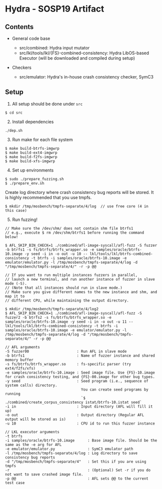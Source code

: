 # Hydra - SOSP19 Artifact

## Contents

* General code base
  - src/combined: Hydra input mutator
  - src/lkl/tools/lkl/{FS}-combined-consistency: Hydra LibOS-based Executor
    (will be downloaded and compiled during setup)

* Checkers
  - src/emulator: Hydra's in-house crash consistency checker, SymC3


## Setup

1. All setup should be done under `src`
```
$ cd src
```

2. Install dependencies
```
./dep.sh
```

3. Run make for each file system
```
$ make build-btrfs-imgwrp
$ make build-ext4-imgwrp
$ make build-f2fs-imgwrp
$ make build-xfs-imgwrp
```

4. Set up environments
```
$ sudo ./prepare_fuzzing.sh
$ ./prepare_env.sh
```

Create log directory where crash consistency bug reports will be stored.
It is highly recommended that you use tmpfs.
```
$ mkdir /tmp/mosbench/tmpfs-separate/4/log  // use free core (4 in this case)
```

5. Run fuzzing!
```
// Make sure the /dev/shm/ does not contain shm file btrfs1
// e.g., execute $ rm /dev/shm/btrfs1 before running the command below!

$ AFL_SKIP_BIN_CHECK=1 ./combined/afl-image-syscall/afl-fuzz -S fuzzer -b btrfs1 -s fs/btrfs/btrfs_wrapper.so -e samples/oracle/btrfs-10.image -y seed -i in -o out -u 10 -- lkl/tools/lkl/btrfs-combined-consistency -t btrfs -i samples/oracle/btrfs-10.image -e emulator/emulator.py -l /tmp/mosbench/tmpfs-separate/4/log -d "/tmp/mosbench/tmpfs-separate/4/" -r -p @@

// If you want to run multiple instances fuzzers in parallel,
// launch a new terminal, and run another instance of fuzzer in slave mode (-S).
// (Note that all instances should run in slave mode.)
// Make sure you give different names to the new instance and shm, and map it to
// different CPU, while maintaining the output directory.

$ mkdir /tmp/mosbench/tmpfs-separate/4/log2
$ AFL_SKIP_BIN_CHECK=1 ./combined/afl-image-syscall/afl-fuzz -S fuzzer2 -b btrfs2 -s fs/btrfs/btrfs_wrapper.so -e samples/oracle/btrfs-10.image -y seed -i in -o out -u 11 -- lkl/tools/lkl/btrfs-combined-consistency -t btrfs -i samples/oracle/btrfs-10.image -e emulator/emulator.py -l /tmp/mosbench/tmpfs-separate/4/log -d "/tmp/mosbench/tmpfs-separate/4/" -r -p @@
```

```
// AFL arguments
-S fuzzer00                      : Run AFL in slave mode
-b btrfs1                        : Name of fuzzer instance and shared memory buffer
-s fs/btrfs/btrfs_wrapper.so     : fs-specific parser (try ext4/f2fs/xfs)
-e samples/oracle/btrfs-10.image : Seed image file. Use {FS}-10.image for crash consistency testing, and {FS}-00.image for other bug types.
-y seed                          : Seed program (i.e., sequence of system calls) directory.
                                   You can create seed programs by running
                                   `$ ./combined/create_corpus_consistency istat/btrfs-10.istat seed`
-i in                            : Input directory (AFL will fill it up)
-o out                           : Output directory (Regular AFL output will be stored as is)
-u 10                            : CPU id to run this fuzzer instance
```

```
// LKL executor arguments
-t btrfs
-i samples/oracle/btrfs-10.image      : Base image file. Should be the same as the -e arg for AFL
-e emulator/emulator.py               : SymC3 emulator path
-l /tmp/mosbench/tmpfs-separate/4/log : Log directory to save consistency bug reports
-d "/tmp/mosbench/tmpfs-separate/4"   : Set this if you are using tmpfs
-r                                    : (Optional) Set -r if you do not want to save crashed image file.
-p @@                                 : AFL sets @@ to the current test case
```

